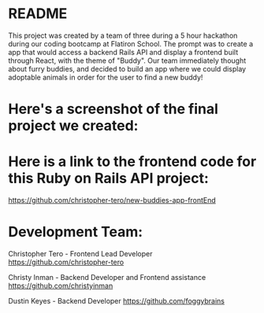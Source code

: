 # README

This project was created by a team of three during a 5 hour hackathon during our coding bootcamp at Flatiron School. The prompt was to create a app that would access a backend Rails API and display a frontend built through React, with the theme of "Buddy". Our team immediately thought about furry buddies, and decided to build an app where we could display adoptable animals in order for the user to find a new buddy!

# Here's a screenshot of the final project we created:



# Here is a link to the frontend code for this Ruby on Rails API project:

https://github.com/christopher-tero/new-buddies-app-frontEnd

# Development Team:

Christopher Tero - Frontend Lead Developer
  https://github.com/christopher-tero

Christy Inman - Backend Developer and Frontend assistance
  https://github.com/christyinman

Dustin Keyes - Backend Developer
  https://github.com/foggybrains
